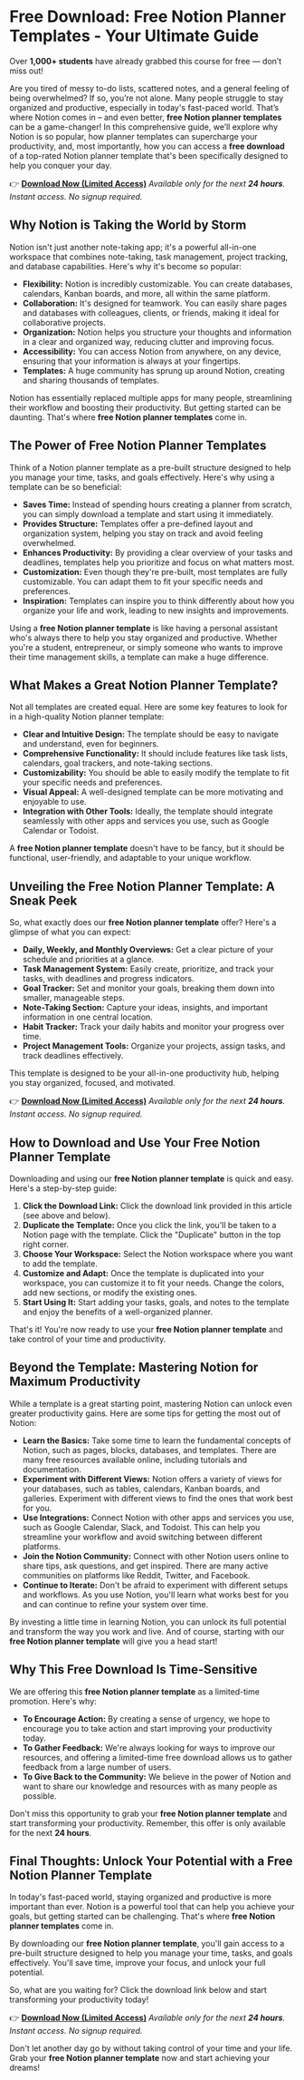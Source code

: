 # Free Download: Free Notion Planner Templates - Your Ultimate Guide

Over **1,000+ students** have already grabbed this course for free — don’t miss out!

Are you tired of messy to-do lists, scattered notes, and a general feeling of being overwhelmed? If so, you’re not alone. Many people struggle to stay organized and productive, especially in today's fast-paced world. That’s where Notion comes in – and even better, **free Notion planner templates** can be a game-changer! In this comprehensive guide, we’ll explore why Notion is so popular, how planner templates can supercharge your productivity, and, most importantly, how you can access a **free download** of a top-rated Notion planner template that's been specifically designed to help you conquer your day.

👉 [**Download Now (Limited Access)**](https://udemywork.com/free-notion-planner-templates)
_Available only for the next **24 hours**. Instant access. No signup required._

## Why Notion is Taking the World by Storm

Notion isn't just another note-taking app; it's a powerful all-in-one workspace that combines note-taking, task management, project tracking, and database capabilities. Here's why it's become so popular:

*   **Flexibility:** Notion is incredibly customizable. You can create databases, calendars, Kanban boards, and more, all within the same platform.
*   **Collaboration:** It's designed for teamwork. You can easily share pages and databases with colleagues, clients, or friends, making it ideal for collaborative projects.
*   **Organization:** Notion helps you structure your thoughts and information in a clear and organized way, reducing clutter and improving focus.
*   **Accessibility:** You can access Notion from anywhere, on any device, ensuring that your information is always at your fingertips.
*   **Templates:** A huge community has sprung up around Notion, creating and sharing thousands of templates.

Notion has essentially replaced multiple apps for many people, streamlining their workflow and boosting their productivity. But getting started can be daunting. That's where **free Notion planner templates** come in.

## The Power of Free Notion Planner Templates

Think of a Notion planner template as a pre-built structure designed to help you manage your time, tasks, and goals effectively. Here's why using a template can be so beneficial:

*   **Saves Time:** Instead of spending hours creating a planner from scratch, you can simply download a template and start using it immediately.
*   **Provides Structure:** Templates offer a pre-defined layout and organization system, helping you stay on track and avoid feeling overwhelmed.
*   **Enhances Productivity:** By providing a clear overview of your tasks and deadlines, templates help you prioritize and focus on what matters most.
*   **Customization:** Even though they're pre-built, most templates are fully customizable. You can adapt them to fit your specific needs and preferences.
*   **Inspiration:** Templates can inspire you to think differently about how you organize your life and work, leading to new insights and improvements.

Using a **free Notion planner template** is like having a personal assistant who's always there to help you stay organized and productive. Whether you're a student, entrepreneur, or simply someone who wants to improve their time management skills, a template can make a huge difference.

## What Makes a Great Notion Planner Template?

Not all templates are created equal. Here are some key features to look for in a high-quality Notion planner template:

*   **Clear and Intuitive Design:** The template should be easy to navigate and understand, even for beginners.
*   **Comprehensive Functionality:** It should include features like task lists, calendars, goal trackers, and note-taking sections.
*   **Customizability:** You should be able to easily modify the template to fit your specific needs and preferences.
*   **Visual Appeal:** A well-designed template can be more motivating and enjoyable to use.
*   **Integration with Other Tools:** Ideally, the template should integrate seamlessly with other apps and services you use, such as Google Calendar or Todoist.

A **free Notion planner template** doesn't have to be fancy, but it should be functional, user-friendly, and adaptable to your unique workflow.

## Unveiling the Free Notion Planner Template: A Sneak Peek

So, what exactly does our **free Notion planner template** offer? Here's a glimpse of what you can expect:

*   **Daily, Weekly, and Monthly Overviews:** Get a clear picture of your schedule and priorities at a glance.
*   **Task Management System:** Easily create, prioritize, and track your tasks, with deadlines and progress indicators.
*   **Goal Tracker:** Set and monitor your goals, breaking them down into smaller, manageable steps.
*   **Note-Taking Section:** Capture your ideas, insights, and important information in one central location.
*   **Habit Tracker:** Track your daily habits and monitor your progress over time.
*   **Project Management Tools:** Organize your projects, assign tasks, and track deadlines effectively.

This template is designed to be your all-in-one productivity hub, helping you stay organized, focused, and motivated.

👉 [**Download Now (Limited Access)**](https://udemywork.com/free-notion-planner-templates)
_Available only for the next **24 hours**. Instant access. No signup required._

## How to Download and Use Your Free Notion Planner Template

Downloading and using our **free Notion planner template** is quick and easy. Here's a step-by-step guide:

1.  **Click the Download Link:** Click the download link provided in this article (see above and below).
2.  **Duplicate the Template:** Once you click the link, you'll be taken to a Notion page with the template. Click the "Duplicate" button in the top right corner.
3.  **Choose Your Workspace:** Select the Notion workspace where you want to add the template.
4.  **Customize and Adapt:** Once the template is duplicated into your workspace, you can customize it to fit your needs. Change the colors, add new sections, or modify the existing ones.
5.  **Start Using It:** Start adding your tasks, goals, and notes to the template and enjoy the benefits of a well-organized planner.

That's it! You're now ready to use your **free Notion planner template** and take control of your time and productivity.

## Beyond the Template: Mastering Notion for Maximum Productivity

While a template is a great starting point, mastering Notion can unlock even greater productivity gains. Here are some tips for getting the most out of Notion:

*   **Learn the Basics:** Take some time to learn the fundamental concepts of Notion, such as pages, blocks, databases, and templates. There are many free resources available online, including tutorials and documentation.
*   **Experiment with Different Views:** Notion offers a variety of views for your databases, such as tables, calendars, Kanban boards, and galleries. Experiment with different views to find the ones that work best for you.
*   **Use Integrations:** Connect Notion with other apps and services you use, such as Google Calendar, Slack, and Todoist. This can help you streamline your workflow and avoid switching between different platforms.
*   **Join the Notion Community:** Connect with other Notion users online to share tips, ask questions, and get inspired. There are many active communities on platforms like Reddit, Twitter, and Facebook.
*   **Continue to Iterate:** Don't be afraid to experiment with different setups and workflows. As you use Notion, you'll learn what works best for you and can continue to refine your system over time.

By investing a little time in learning Notion, you can unlock its full potential and transform the way you work and live. And of course, starting with our **free Notion planner template** will give you a head start!

## Why This Free Download Is Time-Sensitive

We are offering this **free Notion planner template** as a limited-time promotion. Here's why:

*   **To Encourage Action:** By creating a sense of urgency, we hope to encourage you to take action and start improving your productivity today.
*   **To Gather Feedback:** We're always looking for ways to improve our resources, and offering a limited-time free download allows us to gather feedback from a large number of users.
*   **To Give Back to the Community:** We believe in the power of Notion and want to share our knowledge and resources with as many people as possible.

Don't miss this opportunity to grab your **free Notion planner template** and start transforming your productivity. Remember, this offer is only available for the next **24 hours**.

## Final Thoughts: Unlock Your Potential with a Free Notion Planner Template

In today's fast-paced world, staying organized and productive is more important than ever. Notion is a powerful tool that can help you achieve your goals, but getting started can be challenging. That's where **free Notion planner templates** come in.

By downloading our **free Notion planner template**, you'll gain access to a pre-built structure designed to help you manage your time, tasks, and goals effectively. You'll save time, improve your focus, and unlock your full potential.

So, what are you waiting for? Click the download link below and start transforming your productivity today!

👉 [**Download Now (Limited Access)**](https://udemywork.com/free-notion-planner-templates)
_Available only for the next **24 hours**. Instant access. No signup required._

Don't let another day go by without taking control of your time and your life. Grab your **free Notion planner template** now and start achieving your dreams!
